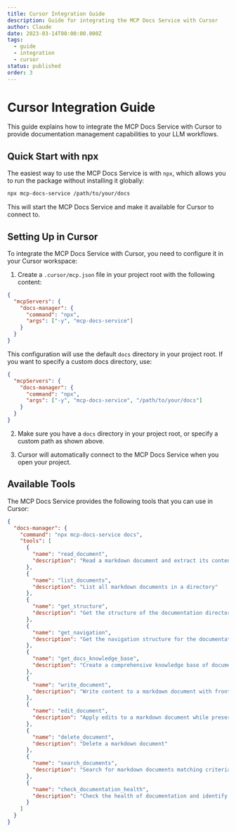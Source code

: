 ```yaml
---
title: Cursor Integration Guide
description: Guide for integrating the MCP Docs Service with Cursor
author: Claude
date: 2023-03-14T00:00:00.000Z
tags:
  - guide
  - integration
  - cursor
status: published
order: 3
---
```


# Cursor Integration Guide

This guide explains how to integrate the MCP Docs Service with Cursor to provide documentation management capabilities to your LLM workflows.

## Quick Start with npx

The easiest way to use the MCP Docs Service is with `npx`, which allows you to run the package without installing it globally:

```bash
npx mcp-docs-service /path/to/your/docs
```

This will start the MCP Docs Service and make it available for Cursor to connect to.

## Setting Up in Cursor

To integrate the MCP Docs Service with Cursor, you need to configure it in your Cursor workspace:

1. Create a `.cursor/mcp.json` file in your project root with the following content:

```json
{
  "mcpServers": {
    "docs-manager": {
      "command": "npx",
      "args": ["-y", "mcp-docs-service"]
    }
  }
}
```

This configuration will use the default `docs` directory in your project root. If you want to specify a custom docs directory, use:

```json
{
  "mcpServers": {
    "docs-manager": {
      "command": "npx",
      "args": ["-y", "mcp-docs-service", "/path/to/your/docs"]
    }
  }
}
```

2. Make sure you have a `docs` directory in your project root, or specify a custom path as shown above.

3. Cursor will automatically connect to the MCP Docs Service when you open your project.

## Available Tools

The MCP Docs Service provides the following tools that you can use in Cursor:

```json
{
  "docs-manager": {
    "command": "npx mcp-docs-service docs",
    "tools": [
      {
        "name": "read_document",
        "description": "Read a markdown document and extract its content and metadata"
      },
      {
        "name": "list_documents",
        "description": "List all markdown documents in a directory"
      },
      {
        "name": "get_structure",
        "description": "Get the structure of the documentation directory"
      },
      {
        "name": "get_navigation",
        "description": "Get the navigation structure for the documentation"
      },
      {
        "name": "get_docs_knowledge_base",
        "description": "Create a comprehensive knowledge base of documentation for LLM context"
      },
      {
        "name": "write_document",
        "description": "Write content to a markdown document with frontmatter"
      },
      {
        "name": "edit_document",
        "description": "Apply edits to a markdown document while preserving frontmatter"
      },
      {
        "name": "delete_document",
        "description": "Delete a markdown document"
      },
      {
        "name": "search_documents",
        "description": "Search for markdown documents matching criteria"
      },
      {
        "name": "check_documentation_health",
        "description": "Check the health of documentation and identify issues"
      }
    ]
  }
}
```
